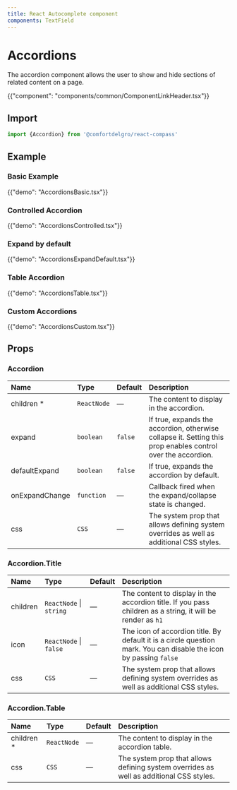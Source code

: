 ```yaml
---
title: React Autocomplete component
components: TextField
---
```


# Accordions

<p class="description">The accordion component allows the user to show and hide sections of related content on a page.</p>

{{"component": "components/common/ComponentLinkHeader.tsx"}}

## Import

```js
import {Accordion} from '@comfortdelgro/react-compass'
```


## Example

### Basic Example

{{"demo": "AccordionsBasic.tsx"}}

### Controlled Accordion

{{"demo": "AccordionsControlled.tsx"}}

### Expand by default

{{"demo": "AccordionsExpandDefault.tsx"}}

### Table Accordion

{{"demo": "AccordionsTable.tsx"}}

### Custom Accordions

{{"demo": "AccordionsCustom.tsx"}}

## Props

### Accordion

| Name           | Type        | Default | Description                                                                                                  |
| :------------- | :---------- | :------ | :----------------------------------------------------------------------------------------------------------- |
| children \*    | `ReactNode` | —       | The content to display in the accordion.                                                                     |
| expand         | `boolean`   | `false` | If true, expands the accordion, otherwise collapse it. Setting this prop enables control over the accordion. |
| defaultExpand  | `boolean`   | `false` | If true, expands the accordion by default.                                                                   |
| onExpandChange | `function`  | —       | Callback fired when the expand/collapse state is changed.                                                    |
| css            | `CSS`       | —       | The system prop that allows defining system overrides as well as additional CSS styles.                      |

### Accordion.Title

| Name     | Type                    | Default | Description                                                                                                       |
| :------- | :---------------------- | :------ | :---------------------------------------------------------------------------------------------------------------- |
| children | `ReactNode` \| `string` | —       | The content to display in the accordion title. If you pass children as a string, it will be render as `h1`        |
| icon     | `ReactNode` \| `false`  | —       | The icon of accordion title. By default it is a circle question mark. You can disable the icon by passing `false` |
| css      | `CSS`                   | —       | The system prop that allows defining system overrides as well as additional CSS styles.                           |

### Accordion.Table

| Name        | Type        | Default | Description                                                                             |
| :---------- | :---------- | :------ | :-------------------------------------------------------------------------------------- |
| children \* | `ReactNode` | —       | The content to display in the accordion table.                                          |
| css         | `CSS`       | —       | The system prop that allows defining system overrides as well as additional CSS styles. |
